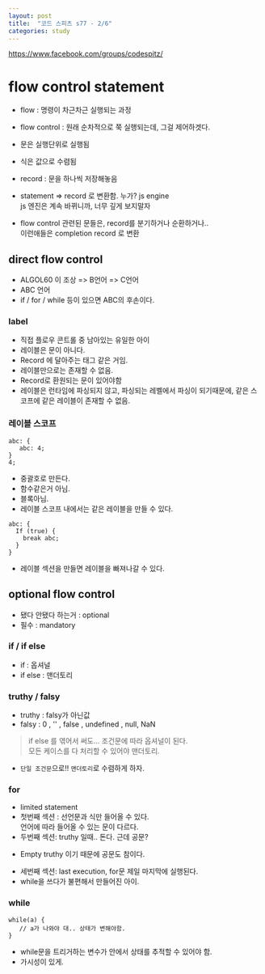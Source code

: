 ```yaml
---
layout: post
title:  "코드 스피츠 s77 - 2/6"
categories: study
---
```


https://www.facebook.com/groups/codespitz/

# flow control statement

* flow : 명령이 차근차근 실행되는 과정
* flow control : 원래 순차적으로 쭉 실행되는데, 그걸 제어하겟다.

* 문은 실행단위로 실행됨
* 식은 값으로 수렴됨
* record : 문을 하나씩 저장해놓음
* statement => record 로 변환함. 누가? js engine  
  js 엔진은 계속 바뀌니까, 너무 깊게 보지말자
* flow control 관련된 문들은, record를 분기하거나 순환하거나..  
이런애들은 completion record 로 변환

## direct flow control
* ALGOL60 이 조상 => B언어 => C언어
* ABC 언어
* if / for / while 등이 있으면 ABC의 후손이다.

### label
* 직접 플로우 콘트롤 중 남아있는 유일한 아이
* 레이블은 문이 아니다.
* Record 에 달아주는 태그 같은 거임.
* 레이블만으로는 존재할 수 없음.
* Record로 환원되는 문이 있어야함
* 레이블은 런타임에 파싱되지 않고, 파싱되는 레벨에서 파싱이 되기때문에, 같은 스코프에 같은 레이블이 존재할 수 없음.

### 레이블 스코프
```
abc: {
   abc: 4;
}
4;
```
* 중괄호로 만든다. 
* 함수같은거 아님.
* 블록아님.
* 레이블 스코프 내에서는 같은 레이블을 만들 수 있다.

```
abc: {
  If (true) {
    break abc;
  }
}
```
* 레이블 섹션을 만들면 레이블을 빠져나갈 수 있다.


## optional flow control
* 됐다 안됐다 하는거 : optional
* 필수 : mandatory

### if / if else
* if : 옵셔널 
* if else : 맨더토리

### truthy / falsy
* truthy : falsy가 아닌값
* falsy : 0 , '' , false , undefined , null, NaN

> if else 를 엮어서 써도... 조건문에 따라 옵셔널이 된다.  
> 모든 케이스를 다 처리할 수 있어야 맨더토리.

* `단일 조건문`으로!! `맨더토리`로 수렴하게 하자.

### for
* limited statement
* 첫번째 섹션 : 선언문과 식만 들어올 수 있다.  
  언어에 따라 들어올 수 있는 문이 다르다.
* 두번째 섹션: truthy 일때.. 돈다. 근데 공문?
- Empty truthy 이기 때문에 공문도 참이다.
* 세번째 섹션: last execution, for문 제일 마지막에 실행된다.
* while을 쓰다가 불편해서 만들어진 아이.

### while
```
while(a) {
   // a가 나와야 대.. 상태가 변해야함.
}
```
* while문을 트리거하는 변수가 안에서 상태를 추적할 수 있어야 함.
* 가시성이 있게.